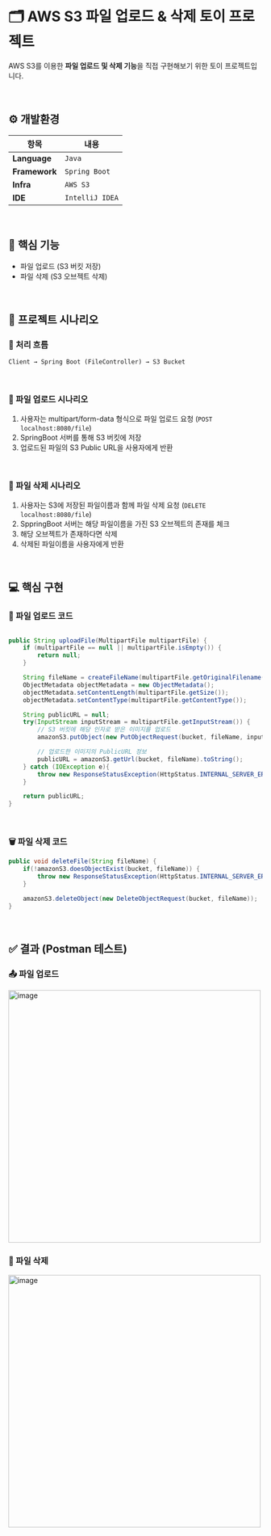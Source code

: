 # 🗂️ AWS S3 파일 업로드 & 삭제 토이 프로젝트
AWS S3를 이용한 **파일 업로드 및 삭제 기능**을 직접 구현해보기 위한 토이 프로젝트입니다.

<br/>

## ⚙️ 개발환경

| 항목 | 내용 |
|------|------|
| **Language** | `Java` |
| **Framework** | `Spring Boot` |
| **Infra** | `AWS S3` |
| **IDE** | `IntelliJ IDEA` |

<br/>

## 🚀 핵심 기능
- 파일 업로드 (S3 버킷 저장)
- 파일 삭제 (S3 오브젝트 삭제)

<br/>

## 📄 프로젝트 시나리오
### 🔹 처리 흐름
```
Client → Spring Boot (FileController) → S3 Bucket
```
<br/>


### 🔹 파일 업로드 시나리오

1. 사용자는 multipart/form-data 형식으로 파일 업로드 요청 (`POST localhost:8080/file`)
2. SpringBoot 서버를 통해 S3 버킷에 저장
3. 업로드된 파일의 S3 Public URL을 사용자에게 반환

<br/>

### 🔹 파일 삭제 시나리오

1. 사용자는 S3에 저장된 파일이름과 함께 파일 삭제 요청 (`DELETE localhost:8080/file`)
2. SppringBoot 서버는 해당 파일이름을 가진 S3 오브젝트의 존재를 체크
3. 해당 오브젝트가 존재하다면 삭제
4. 삭제된 파일이름을 사용자에게 반환

<br/>

## 💻 핵심 구현

### 📁 파일 업로드 코드
```java

public String uploadFile(MultipartFile multipartFile) {
    if (multipartFile == null || multipartFile.isEmpty()) {
        return null;
    }

    String fileName = createFileName(multipartFile.getOriginalFilename());
    ObjectMetadata objectMetadata = new ObjectMetadata();
    objectMetadata.setContentLength(multipartFile.getSize());
    objectMetadata.setContentType(multipartFile.getContentType());

    String publicURL = null;
    try(InputStream inputStream = multipartFile.getInputStream()) {
        // S3 버킷에 해당 인자로 받은 이미지를 업로드
        amazonS3.putObject(new PutObjectRequest(bucket, fileName, inputStream, objectMetadata));

        // 업로드한 이미지의 PublicURL 정보
        publicURL = amazonS3.getUrl(bucket, fileName).toString();
    } catch (IOException e){
        throw new ResponseStatusException(HttpStatus.INTERNAL_SERVER_ERROR, "파일 업로드에 실패했습니다.");
    }

    return publicURL;
}
```

<br/>


### 🗑 파일 삭제 코드
```java
public void deleteFile(String fileName) {
    if(!amazonS3.doesObjectExist(bucket, fileName)) {
        throw new ResponseStatusException(HttpStatus.INTERNAL_SERVER_ERROR, "파일 삭제에 실패했습니다.");
    }

    amazonS3.deleteObject(new DeleteObjectRequest(bucket, fileName));
}
```

<br/>

## ✅ 결과 (Postman 테스트)

### 📤 파일 업로드
<img width="500" height="500" alt="image" src="https://github.com/user-attachments/assets/9dc13f64-da4b-495d-935e-85047dcbe3ac" />
<br/>

### 🧹 파일 삭제
<img width="500" height="500" alt="image" src="https://github.com/user-attachments/assets/6d422610-4ace-4283-a88f-cf26c5881ed0" />
